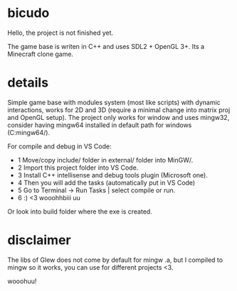 # bicudo

Hello, the project is not finished yet.

The game base is writen in C++ and uses SDL2 + OpenGL 3+.
Its a Minecraft clone game.

# details

Simple game base with modules system (most like scripts) with dynamic interactions,
works for 2D and 3D (require a minimal change into matrix proj and OpenGL setup).
The project only works for window and uses mingw32, consider having mingw64 installed in default path for
windows (C:mingw64/).

For compile and debug in VS Code: 
- 1 Move/copy include/ folder in external/ folder into MinGW/.
- 2 Import this project folder into VS Code.
- 3 Install C++ intellisense and debug tools plugin (Microsoft one).
- 4 Then you will add the tasks (automatically put in VS Code)
- 5 Go to Terminal -> Run Tasks | select compile or run.
- 6 :) <3 wooohhbiii uu

Or look into build folder where the exe is created.

# disclaimer

The libs of Glew does not come by default for mingw .a,
but I compiled to mingw so it works, you can use for different projects <3.

wooohuu!

